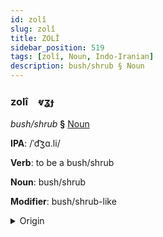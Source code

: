 ```yaml
---
id: zolî
slug: zolî
title: ZOLÎ
sidebar_position: 519
tags: [zolî, Noun, Indo-Iranian]
description: bush/shrub § Noun
---
```


### zolî&emsp;<span kind="abugida">ⱴʓɟ</span>

*bush/shrub* **§** [Noun](../../tags/Noun)

**IPA**: /ˈd͡ʒɑ.li/

**Verb**: to be a bush/shrub

**Noun**: bush/shrub

**Modifier**: bush/shrub-like

<details>
    <summary>Origin</summary>
    Hindi झाड़ी jhāṛī [d͡ʒʱäː.ɽiː]<br/>
    <em>Indo-Iranian Language Family</em>
</details>